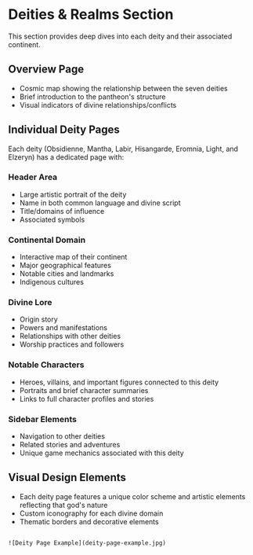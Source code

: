 # Deities & Realms Section

This section provides deep dives into each deity and their associated continent.

## Overview Page
- Cosmic map showing the relationship between the seven deities
- Brief introduction to the pantheon's structure
- Visual indicators of divine relationships/conflicts

## Individual Deity Pages
Each deity (Obsidienne, Mantha, Labir, Hisangarde, Eromnia, Light, and Elzeryn) has a dedicated page with:

### Header Area
- Large artistic portrait of the deity
- Name in both common language and divine script
- Title/domains of influence
- Associated symbols

### Continental Domain
- Interactive map of their continent
- Major geographical features
- Notable cities and landmarks
- Indigenous cultures

### Divine Lore
- Origin story
- Powers and manifestations
- Relationships with other deities
- Worship practices and followers

### Notable Characters
- Heroes, villains, and important figures connected to this deity
- Portraits and brief character summaries
- Links to full character profiles and stories

### Sidebar Elements
- Navigation to other deities
- Related stories and adventures
- Unique game mechanics associated with this deity

## Visual Design Elements
- Each deity page features a unique color scheme and artistic elements reflecting that god's nature
- Custom iconography for each divine domain
- Thematic borders and decorative elements
```

![Deity Page Example](deity-page-example.jpg)